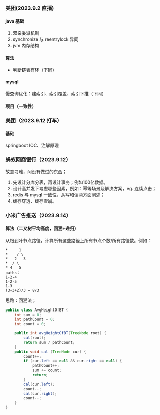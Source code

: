 ### 美团(2023.9.2 直播)

#### java 基础

1. 双亲委派机制
2. synchronize 与 reentrylock 异同
3. jvm 内存结构

#### 算法

* 判断链表有环（下同）

#### mysql

慢查询优化：建索引、索引覆盖、索引下推（下同）

#### 项目（一致性）

### 美团（2023.9.12 打车）

#### 基础 

springboot IOC、注解原理

### 蚂蚁网商银行（2023.9.12）

故意刁难，问没有做过的东西；

1. 先设计分库分表，再设计事务；例如100亿数据。
2. 设计高并发下考虑哪些因素，例如：幂等场景及解决方案，eg. 连续点击；
3. redis 与 mysql 一致性，从写和读两方面阐述；
4. 缓存穿透、缓存雪崩。

### 小米广告推送（2023.9.14）

#### 算法（二叉树平均高度，回溯+递归）

从根到叶节点路径，计算所有这些路径上所有节点个数/所有路径数。例如：

```
*     1
*    / \
*   2   3
*  / \    
* 4   5    
paths：
1-2-4
1-2-5
1-3
(3+3+2)/3 = 8/3
```

思路：回溯法；

```java
public class AvgHeightOfBT {
    int sum = 0;
    int pathCount = 0;
    int count = 0;

    public int avgHeightOfBT(TreeNode root) {
        cal(root);
        return sum / pathCount;
    }
    public void cal (TreeNode cur) {
        count++;
        if (cur.left == null && cur.right == null) {
            pathCount++;
            sum += count;
            return;
        }
        cal(cur.left);
        count--;
        cal(cur.right);
        count--;
    }
}
```

